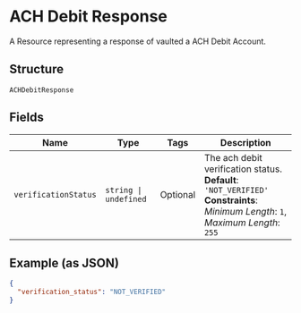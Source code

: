 
# ACH Debit Response

A Resource representing a response of vaulted a ACH Debit Account.

## Structure

`ACHDebitResponse`

## Fields

| Name | Type | Tags | Description |
|  --- | --- | --- | --- |
| `verificationStatus` | `string \| undefined` | Optional | The ach debit verification status.<br>**Default**: `'NOT_VERIFIED'`<br>**Constraints**: *Minimum Length*: `1`, *Maximum Length*: `255` |

## Example (as JSON)

```json
{
  "verification_status": "NOT_VERIFIED"
}
```

